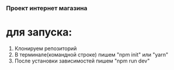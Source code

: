### Проект интернет магазина

# для запуска:

1.  Клонируем репозиторий
2.  В терминале(командной строке) пишем "npm init" или "yarn"
3.  После установки зависимостей пишем "npm run dev"
